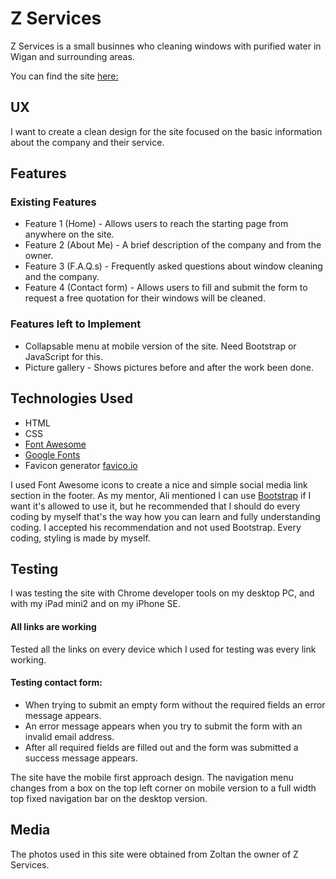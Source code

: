 # Z Services 

Z Services is a small businnes who cleaning windows with purified water in Wigan and surrounding areas. 

You can find the site [here:](https://milka77.github.io/z-services/ "Z Services Homepage")


## UX

I want to create a clean design for the site focused on the basic information about the company and their service.



## Features

### Existing Features

* Feature 1 (Home) - Allows users to reach the starting page from anywhere on the site. 
* Feature 2 (About Me) - A brief description of the company and from the owner.
* Feature 3 (F.A.Q.s) - Frequently asked questions about window cleaning and the company.
* Feature 4 (Contact form) - Allows users to fill and submit the form to request a free quotation for their windows will be cleaned.  

### Features left to Implement

* Collapsable menu at mobile version of the site. Need Bootstrap or JavaScript for this. 
* Picture gallery - Shows pictures before and after the work been done. 

## Technologies Used

* HTML
* CSS
* [Font Awesome](https://fontawesome.com/ "Font Awesome Homepage") 
* [Google Fonts](https://fonts.google.com/ "Google Fonts Homepage")
* Favicon generator [favico.io](https://favicon.io/favicon-generator/)
 
I used Font Awesome icons to create a nice and simple social media link section in the footer. 
As my mentor, Ali mentioned I can use [Bootstrap](https://getbootstrap.com/) if I want it's allowed to use it, but he recommended that I 
should do every coding by myself that's the way how you can learn and fully understanding coding. I accepted his recommendation and not used Bootstrap. 
Every coding, styling is made by myself.

## Testing

I was testing the site with Chrome developer tools on my desktop PC, and with my iPad mini2
and on my iPhone SE. 

#### All links are working 
Tested all the links on every device which I used for testing was every link working. 
#### Testing contact form: 
* When trying to submit an empty form without the required fields an error message appears. 
* An error message appears when you try to submit the form with an invalid email address.
* After all required fields are filled out and the form was submitted a success message appears.


The site have the mobile first approach design. The navigation menu changes from a box on the top left corner on mobile version to a full width top 
fixed navigation bar on the desktop version.  


## Media

The photos used in this site were obtained from Zoltan the owner of Z Services. 
